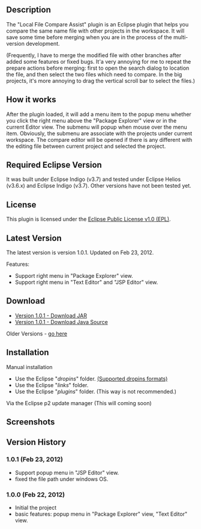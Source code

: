 ## Description
The "Local File Compare Assist" plugin is an Eclipse plugin that helps you compare the same name file with other projects in the workspace. 
It will save some time before merging  when you are in the process of  the multi-version development.

(Frequently, I have to merge the modified file with other branches after added some features or fixed bugs.
It'a very annoying for me to repeat the prepare  actions before merging: first to open the search dialog to location the file, and then select the two files which need to compare. In the big projects, it's more annoying to drag the vertical scroll bar to select the files.)

## How it works
After the plugin loaded,  it will add a menu item to the popup menu whether you click the right menu above the "Package Explorer" view or in the current Editor view. The submenu will popup when mouse over the menu item. Obviously, the submenu are associate with the projects under current workspace. The compare editor will be opened if there is any different  with the editing file between current project and selected the project.

## Required Eclipse Version
It was built under Eclipse Indigo (v3.7) and tested under Eclipse Helios (v3.6.x) and Eclipse Indigo (v3.7).
Other versions have not been tested yet.

## License
This plugin is licensed under the [Eclipse Public License v1.0 (EPL)](http://www.eclipse.org/legal/epl-v10.html).

## Latest Version
The latest version is version 1.0.1. Updated on Feb 23, 2012.

Features:

* Support right menu in "Package Explorer" view.
* Support right menu in "Text Editor" and "JSP Editor" view.

## Download
* [Version 1.0.1 - Download JAR](https://github.com/linxux/LocalFileCompareAssist/raw/master/build/plugins/com.ah.filecompareassist.plugin.eclipse_1.0.1.20120223.jar)
* [Version 1.0.1 - Download Java Source](https://github.com/linxux/LocalFileCompareAssist/raw/master/build/plugins/com.ah.filecompareassist.plugin.eclipse.source_1.0.1.20120223.jar)

Older Versions - [go here](https://github.com/linxux/LocalFileCompareAssist/tree/master/build/plugins)

## Installation

Manual installation

* Use the Eclipse "_dropins_" folder. [(Supported dropins formats)](http://wiki.eclipse.org/Equinox/p2/Getting_Started#Supported_dropins_formats)
* Use the Eclipse "_links_" folder.
* Use the Eclipse "_plugins_" folder. (This way is not recommended.)

Via the Eclipse p2 update manager (This will coming soon)


## Screenshots

## Version History
### 1.0.1 (Feb 23, 2012)
* Support popup menu in "JSP Editor" view.
* fixed the file path under windows OS.

### 1.0.0 (Feb 22, 2012)
* Initial the project
* basic features: popup menu in "Package Explorer" view, "Text Editor" view.